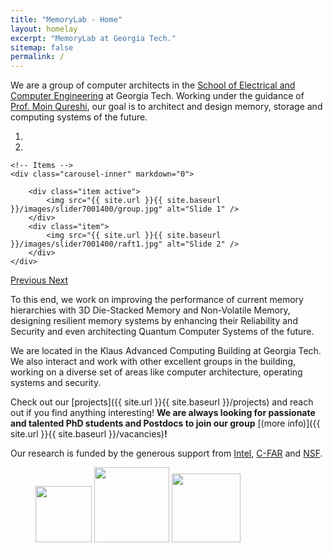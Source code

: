 ```yaml
---
title: "MemoryLab - Home"
layout: homelay
excerpt: "MemoryLab at Georgia Tech."
sitemap: false
permalink: /
---
```


We are a group of computer architects in the [School of Electrical and Computer Engineering](https://www.ece.gatech.edu/) at Georgia Tech. Working under the guidance of [Prof. Moin Qureshi](https://moin.ece.gatech.edu/), our goal is to architect and design memory, storage and computing systems of the future. 

<div markdown="0" id="carousel" class="carousel slide" data-ride="carousel" data-interval="5000" data-pause="hover" >
    <!-- Menu -->
    <ol class="carousel-indicators">
        <li data-target="#carousel" data-slide-to="0" class="active"></li>
        <li data-target="#carousel" data-slide-to="1"></li>
    </ol>

    <!-- Items -->
    <div class="carousel-inner" markdown="0">

        <div class="item active">
            <img src="{{ site.url }}{{ site.baseurl }}/images/slider7001400/group.jpg" alt="Slide 1" />
        </div>
        <div class="item">
            <img src="{{ site.url }}{{ site.baseurl }}/images/slider7001400/raft1.jpg" alt="Slide 2" />
        </div>
    </div> 
  <a class="left carousel-control" href="#carousel" role="button" data-slide="prev">
    <span class="glyphicon glyphicon-chevron-left" aria-hidden="true"></span>
    <span class="sr-only">Previous</span>
  </a>
  <a class="right carousel-control" href="#carousel" role="button" data-slide="next">
    <span class="glyphicon glyphicon-chevron-right" aria-hidden="true"></span>
    <span class="sr-only">Next</span>
  </a>
</div>


To this end, we work on improving the performance of current memory hierarchies with  3D Die-Stacked Memory and Non-Volatile Memory, designing resilient memory systems by enhancing their Reliability and Security and even architecting Quantum Computer Systems of the future. 

We are located in the Klaus Advanced Computing Building at Georgia Tech. We also interact and work with other excellent groups in the building, working on a diverse set of areas like computer architecture, operating systems and security. 

Check out our [projects]({{ site.url }}{{ site.baseurl }}/projects) and reach out if you find anything interesting! **We are always looking for passionate and talented PhD students and Postdocs to join our group** [(more info)]({{ site.url }}{{ site.baseurl }}/vacancies)**!**
 
Our research is funded by the generous support from [Intel](https://www.intel.com/content/www/us/en/homepage.html), [C-FAR](https://www.futurearchs.org/) and [NSF](https://www.nsf.gov/).

<figure class="third">
  <img src="{{ site.url }}{{ site.baseurl }}/images/logopic/Logo_intel.png" style="width: 90px">
  <img src="{{ site.url }}{{ site.baseurl }}/images/logopic/Logo_CFAR.png" style="width: 120px">
  <img src="{{ site.url }}{{ site.baseurl }}/images/logopic/Logo_NSF.jpg" style="width: 110px">
</figure>






